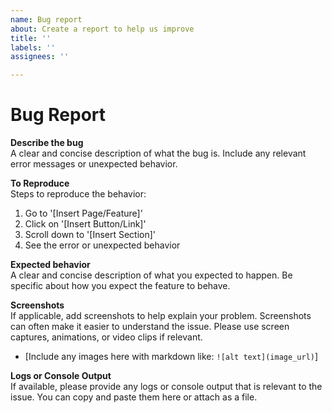 ```yaml
---
name: Bug report
about: Create a report to help us improve
title: ''
labels: ''
assignees: ''

---
```


# Bug Report

**Describe the bug**  
A clear and concise description of what the bug is. Include any relevant error messages or unexpected behavior.

**To Reproduce**  
Steps to reproduce the behavior:
1. Go to '[Insert Page/Feature]'
2. Click on '[Insert Button/Link]'
3. Scroll down to '[Insert Section]'
4. See the error or unexpected behavior

**Expected behavior**  
A clear and concise description of what you expected to happen. Be specific about how you expect the feature to behave.

**Screenshots**  
If applicable, add screenshots to help explain your problem. Screenshots can often make it easier to understand the issue. Please use screen captures, animations, or video clips if relevant.

- [Include any images here with markdown like: `![alt text](image_url)`]

**Logs or Console Output**  
If available, please provide any logs or console output that is relevant to the issue. You can copy and paste them here or attach as a file.
